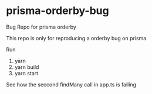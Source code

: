 # prisma-orderby-bug
Bug Repo for prisma orderby

This repo is only for reproducing a orderby bug on prisma

Run 

1. yarn
2. yarn build
3. yarn start

See how the seccond findMany call in app.ts is failing
